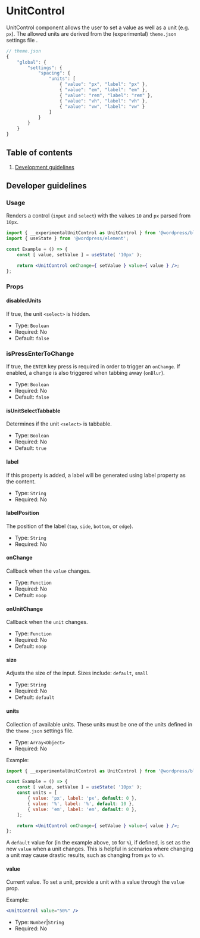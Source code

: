 # UnitControl

UnitControl component allows the user to set a value as well as a unit (e.g. `px`). The allowed units are derived from the (experimental) `theme.json` settings file .

```js
// theme.json
{
	"global": {
		"settings": {
			"spacing": {
				"units": [
					{ "value": "px", "label": "px" },
					{ "value": "em", "label": "em" },
					{ "value": "rem", "label": "rem" },
					{ "value": "vh", "label": "vh" },
					{ "value": "vw", "label": "vw" }
				]
			}
		}
	}
}
```

## Table of contents

1. [Development guidelines](#development-guidelines)

## Developer guidelines

### Usage

Renders a control (`input` and `select`) with the values `10` and `px` parsed from `10px`.

```jsx
import { __experimentalUnitControl as UnitControl } from '@wordpress/block-editor/';
import { useState } from '@wordpress/element';

const Example = () => {
	const [ value, setValue ] = useState( '10px' );

	return <UnitControl onChange={ setValue } value={ value } />;
};
```

### Props

#### disabledUnits

If true, the unit `<select>` is hidden.

-   Type: `Boolean`
-   Required: No
-   Default: `false`

### isPressEnterToChange

If true, the `ENTER` key press is required in order to trigger an `onChange`. If enabled, a change is also triggered when tabbing away (`onBlur`).

-   Type: `Boolean`
-   Required: No
-   Default: `false`

#### isUnitSelectTabbable

Determines if the unit `<select>` is tabbable.

-   Type: `Boolean`
-   Required: No
-   Default: `true`

#### label

If this property is added, a label will be generated using label property as the content.

-   Type: `String`
-   Required: No

#### labelPosition

The position of the label (`top`, `side`, `bottom`, or `edge`).

-   Type: `String`
-   Required: No

#### onChange

Callback when the `value` changes.

-   Type: `Function`
-   Required: No
-   Default: `noop`

#### onUnitChange

Callback when the `unit` changes.

-   Type: `Function`
-   Required: No
-   Default: `noop`

#### size

Adjusts the size of the input.
Sizes include: `default`, `small`

-   Type: `String`
-   Required: No
-   Default: `default`

#### units

Collection of available units. These units must be one of the units defined in the `theme.json` settings file.

-   Type: `Array<Object>`
-   Required: No

Example:

```jsx
import { __experimentalUnitControl as UnitControl } from '@wordpress/block-editor/';

const Example = () => {
	const [ value, setValue ] = useState( '10px' );
	const units = [
		{ value: 'px', label: 'px', default: 0 },
		{ value: '%', label: '%', default: 10 },
		{ value: 'em', label: 'em', default: 0 },
	];

	return <UnitControl onChange={ setValue } value={ value } />;
};
```

A `default` value for (in the example above, `10` for `%`), if defined, is set as the new `value` when a unit changes. This is helpful in scenarios where changing a unit may cause drastic results, such as changing from `px` to `vh`.

#### value

Current value. To set a unit, provide a unit with a value through the `value` prop.

Example:

```jsx
<UnitControl value="50%" />
```

-   Type: `Number`|`String`
-   Required: No
